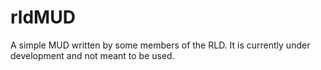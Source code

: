 # rldMUD

A simple MUD written by some members of the RLD. It is currently under development and not meant to be used.